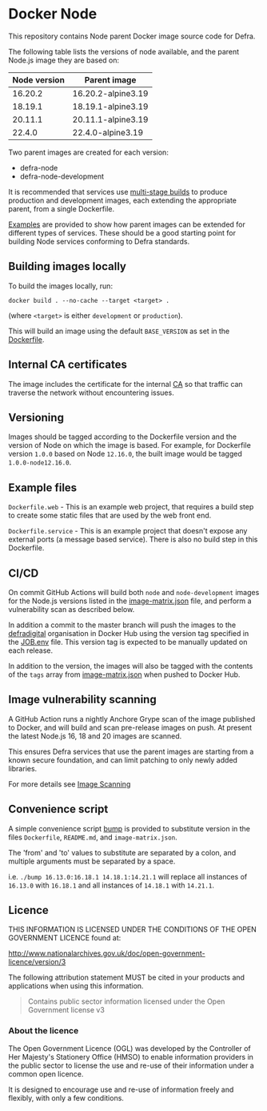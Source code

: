 # Docker Node

This repository contains Node parent Docker image source code for Defra.

The following table lists the versions of node available, and the parent Node.js image they are based on:

| Node version  | Parent image       |
| ------------- | -----------------  |
| 16.20.2       | 16.20.2-alpine3.19 |
| 18.19.1       | 18.19.1-alpine3.19 |
| 20.11.1       | 20.11.1-alpine3.19 |
| 22.4.0        | 22.4.0-alpine3.19  |

Two parent images are created for each version:

- defra-node
- defra-node-development

It is recommended that services use [multi-stage builds](https://docs.docker.com/develop/develop-images/multistage-build) to produce production and development images, each extending the appropriate parent, from a single Dockerfile.

[Examples](./example) are provided to show how parent images can be extended for different types of services. These should be a good starting point for building Node services conforming to Defra standards.

## Building images locally

To build the images locally, run:
```
docker build . --no-cache --target <target> .
```
(where `<target>` is either `development` or `production`).

This will build an image using the default `BASE_VERSION` as set in the [Dockerfile](Dockerfile).

## Internal CA certificates

The image includes the certificate for the internal [CA](https://en.wikipedia.org/wiki/Certificate_authority) so that traffic can traverse the network without encountering issues.

## Versioning

Images should be tagged according to the Dockerfile version and the version of Node on which the image is based. For example, for Dockerfile version `1.0.0` based on Node `12.16.0`, the built image would be tagged `1.0.0-node12.16.0`.

## Example files

`Dockerfile.web` - This is an example web project, that requires a build step to create some static files that are used by the web front end.

`Dockerfile.service` - This is an example project that doesn't expose any external ports (a message based service). There is also no build step in this Dockerfile.

## CI/CD

On commit GitHub Actions will build both `node` and `node-development` images for the Node.js versions listed in the [image-matrix.json](image-matrix.json) file, and perform a vulnerability scan as described below.

In addition a commit to the master branch will push the images to the [defradigital](https://hub.docker.com/u/defradigital) organisation in Docker Hub using the version tag specified in the [JOB.env](JOB.env) file. This version tag is expected to be manually updated on each release.

In addition to the version, the images will also be tagged with the contents of the `tags` array from [image-matrix.json](image-matrix.json) when pushed to Docker Hub.

## Image vulnerability scanning

A GitHub Action runs a nightly Anchore Grype scan of the image published to Docker, and will build and scan pre-release images on push. At present the latest Node.js 16, 18 and 20 images are scanned.

This ensures Defra services that use the parent images are starting from a known secure foundation, and can limit patching to only newly added libraries.

For more details see [Image Scanning](IMAGE_SCANNING.md)

## Convenience script

A simple convenience script [bump](./bump) is provided to substitute version in the files `Dockerfile`, `README.md`, and `image-matrix.json`.

The 'from' and 'to' values to substitute are separated by a colon, and multiple arguments must be separated by a space.

i.e. `./bump 16.13.0:16.18.1 14.18.1:14.21.1` will replace all instances of `16.13.0` with `16.18.1` and all instances of `14.18.1` with `14.21.1`.

## Licence

THIS INFORMATION IS LICENSED UNDER THE CONDITIONS OF THE OPEN GOVERNMENT LICENCE found at:

<http://www.nationalarchives.gov.uk/doc/open-government-licence/version/3>

The following attribution statement MUST be cited in your products and applications when using this information.

> Contains public sector information licensed under the Open Government license v3

### About the licence

The Open Government Licence (OGL) was developed by the Controller of Her Majesty's Stationery Office (HMSO) to enable information providers in the public sector to license the use and re-use of their information under a common open licence.

It is designed to encourage use and re-use of information freely and flexibly, with only a few conditions.
